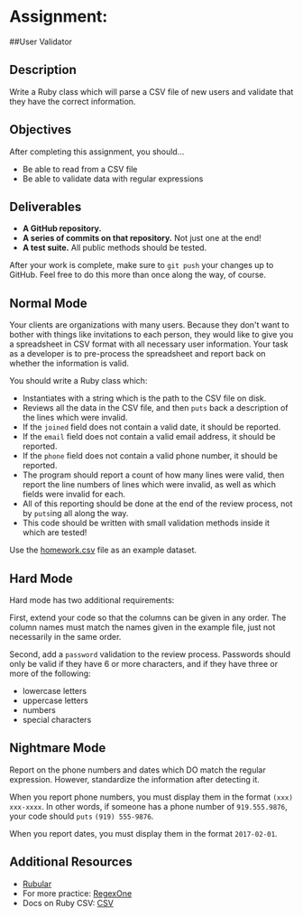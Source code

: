 # Assignment:

##User Validator

## Description

Write a Ruby class which will parse a CSV file of new users and validate that they have the correct information.

## Objectives

After completing this assignment, you should...

* Be able to read from a CSV file
* Be able to validate data with regular expressions

## Deliverables

* **A GitHub repository.**
* **A series of commits on that repository.**  Not just one at the end!
* **A test suite.**  All public methods should be tested.

After your work is complete, make sure to `git push` your changes up to GitHub.  Feel free to do this more than once along the way, of course.

## Normal Mode

Your clients are organizations with many users.  Because they don't want to bother with things like invitations to each person, they would like to give you a spreadsheet in CSV format with all necessary user information.  Your task as a developer is to pre-process the spreadsheet and report back on whether the information is valid.

You should write a Ruby class which:

* Instantiates with a string which is the path to the CSV file on disk.
* Reviews all the data in the CSV file, and then `puts` back a description of the lines which were invalid.
* If the `joined` field does not contain a valid date, it should be reported.
* If the `email` field does not contain a valid email address, it should be reported.
* If the `phone` field does not contain a valid phone number, it should be reported.
* The program should report a count of how many lines were valid, then report the line numbers of lines which were invalid, as well as which fields were invalid for each.
* All of this reporting should be done at the end of the review process, not by `puts`ing all along the way.
* This code should be written with small validation methods inside it which are tested!

Use the [homework.csv](homework.csv) file as an example dataset.

## Hard Mode

Hard mode has two additional requirements:

First, extend your code so that the columns can be given in any order.  The column names must match the names given in the example file, just not necessarily in the same order.

Second, add a `password` validation to the review process.  Passwords should only be valid if they have 6 or more characters, and if they have three or more of the following:

* lowercase letters
* uppercase letters
* numbers
* special characters

## Nightmare Mode

Report on the phone numbers and dates which DO match the regular expression.  However, standardize the information after detecting it.

When you report phone numbers, you must display them in the format `(xxx) xxx-xxxx`.  In other words, if someone has a phone number of `919.555.9876`, your code should `puts` `(919) 555-9876`.

When you report dates, you must display them in the format `2017-02-01`.

## Additional Resources

* [Rubular](http://www.rubular.com/)
* For more practice: [RegexOne](https://regexone.com/)
* Docs on Ruby CSV: [CSV](https://ruby-doc.org/stdlib-2.0.0/libdoc/csv/rdoc/CSV.html)
